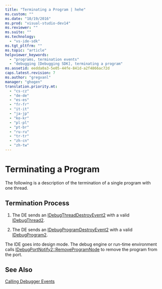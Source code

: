 ```yaml
---
title: "Terminating a Program | hehe"
ms.custom: ""
ms.date: "10/19/2016"
ms.prod: "visual-studio-dev14"
ms.reviewer: ""
ms.suite: ""
ms.technology: 
  - "vs-ide-sdk"
ms.tgt_pltfrm: ""
ms.topic: "article"
helpviewer_keywords: 
  - "programs, termination events"
  - "debugging [Debugging SDK], terminating a program"
ms.assetid: eedda0a3-5e05-44fe-841d-a2f4866ac72d
caps.latest.revision: 7
ms.author: "gregvanl"
manager: "ghogen"
translation.priority.mt: 
  - "cs-cz"
  - "de-de"
  - "es-es"
  - "fr-fr"
  - "it-it"
  - "ja-jp"
  - "ko-kr"
  - "pl-pl"
  - "pt-br"
  - "ru-ru"
  - "tr-tr"
  - "zh-cn"
  - "zh-tw"
---
```

# Terminating a Program
The following is a description of the termination of a single program with one thread.  
  
## Termination Process  
  
1.  The DE sends an [IDebugThreadDestroyEvent2](../extensibility-debugger-reference/idebugthreaddestroyevent2.md) with a valid [IDebugThread2](../extensibility-debugger-reference/idebugthread2.md).  
  
2.  The DE sends an [IDebugProgramDestroyEvent2](../extensibility-debugger-reference/idebugprogramdestroyevent2.md) with a valid [IDebugProgram2](../extensibility-debugger-reference/idebugprogram2.md).  
  
 The IDE goes into design mode. The debug engine or run-time environment calls [IDebugPortNotify2::RemoveProgramNode](../extensibility-debugger-reference/idebugportnotify2--removeprogramnode.md) to remove the program from the port.  
  
## See Also  
 [Calling Debugger Events](../extensibility-debugger/calling-debugger-events.md)